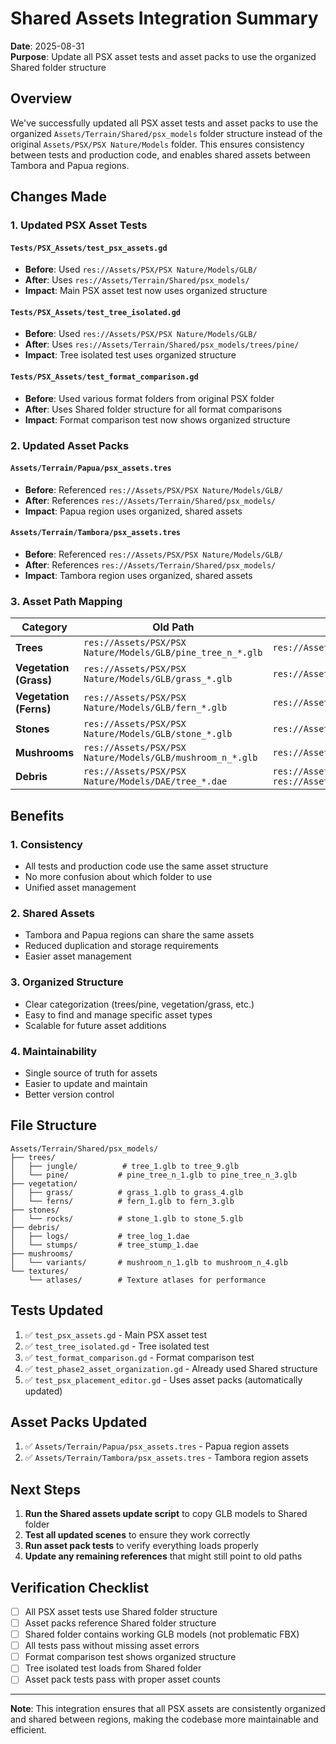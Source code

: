 # Shared Assets Integration Summary

**Date**: 2025-08-31  
**Purpose**: Update all PSX asset tests and asset packs to use the organized Shared folder structure

## Overview

We've successfully updated all PSX asset tests and asset packs to use the organized `Assets/Terrain/Shared/psx_models` folder structure instead of the original `Assets/PSX/PSX Nature/Models` folder. This ensures consistency between tests and production code, and enables shared assets between Tambora and Papua regions.

## Changes Made

### 1. **Updated PSX Asset Tests**

#### `Tests/PSX_Assets/test_psx_assets.gd`
- **Before**: Used `res://Assets/PSX/PSX Nature/Models/GLB/`
- **After**: Uses `res://Assets/Terrain/Shared/psx_models/`
- **Impact**: Main PSX asset test now uses organized structure

#### `Tests/PSX_Assets/test_tree_isolated.gd`
- **Before**: Used `res://Assets/PSX/PSX Nature/Models/GLB/`
- **After**: Uses `res://Assets/Terrain/Shared/psx_models/trees/pine/`
- **Impact**: Tree isolated test uses organized structure

#### `Tests/PSX_Assets/test_format_comparison.gd`
- **Before**: Used various format folders from original PSX folder
- **After**: Uses Shared folder structure for all format comparisons
- **Impact**: Format comparison test now shows organized structure

### 2. **Updated Asset Packs**

#### `Assets/Terrain/Papua/psx_assets.tres`
- **Before**: Referenced `res://Assets/PSX/PSX Nature/Models/GLB/`
- **After**: References `res://Assets/Terrain/Shared/psx_models/`
- **Impact**: Papua region uses organized, shared assets

#### `Assets/Terrain/Tambora/psx_assets.tres`
- **Before**: Referenced `res://Assets/PSX/PSX Nature/Models/GLB/`
- **After**: References `res://Assets/Terrain/Shared/psx_models/`
- **Impact**: Tambora region uses organized, shared assets

### 3. **Asset Path Mapping**

| **Category** | **Old Path** | **New Path** |
|--------------|--------------|--------------|
| **Trees** | `res://Assets/PSX/PSX Nature/Models/GLB/pine_tree_n_*.glb` | `res://Assets/Terrain/Shared/psx_models/trees/pine/pine_tree_n_*.glb` |
| **Vegetation (Grass)** | `res://Assets/PSX/PSX Nature/Models/GLB/grass_*.glb` | `res://Assets/Terrain/Shared/psx_models/vegetation/grass/grass_*.glb` |
| **Vegetation (Ferns)** | `res://Assets/PSX/PSX Nature/Models/GLB/fern_*.glb` | `res://Assets/Terrain/Shared/psx_models/vegetation/ferns/fern_*.glb` |
| **Stones** | `res://Assets/PSX/PSX Nature/Models/GLB/stone_*.glb` | `res://Assets/Terrain/Shared/psx_models/stones/rocks/stone_*.glb` |
| **Mushrooms** | `res://Assets/PSX/PSX Nature/Models/GLB/mushroom_n_*.glb` | `res://Assets/Terrain/Shared/psx_models/mushrooms/variants/mushroom_n_*.glb` |
| **Debris** | `res://Assets/PSX/PSX Nature/Models/DAE/tree_*.dae` | `res://Assets/Terrain/Shared/psx_models/debris/logs/tree_log_1.dae`<br>`res://Assets/Terrain/Shared/psx_models/debris/stumps/tree_stump_1.dae` |

## Benefits

### 1. **Consistency**
- All tests and production code use the same asset structure
- No more confusion about which folder to use
- Unified asset management

### 2. **Shared Assets**
- Tambora and Papua regions can share the same assets
- Reduced duplication and storage requirements
- Easier asset management

### 3. **Organized Structure**
- Clear categorization (trees/pine, vegetation/grass, etc.)
- Easy to find and manage specific asset types
- Scalable for future asset additions

### 4. **Maintainability**
- Single source of truth for assets
- Easier to update and maintain
- Better version control

## File Structure

```
Assets/Terrain/Shared/psx_models/
├── trees/
│   ├── jungle/          # tree_1.glb to tree_9.glb
│   └── pine/           # pine_tree_n_1.glb to pine_tree_n_3.glb
├── vegetation/
│   ├── grass/          # grass_1.glb to grass_4.glb
│   └── ferns/          # fern_1.glb to fern_3.glb
├── stones/
│   └── rocks/          # stone_1.glb to stone_5.glb
├── debris/
│   ├── logs/           # tree_log_1.dae
│   └── stumps/         # tree_stump_1.dae
├── mushrooms/
│   └── variants/       # mushroom_n_1.glb to mushroom_n_4.glb
└── textures/
    └── atlases/        # Texture atlases for performance
```

## Tests Updated

1. ✅ `test_psx_assets.gd` - Main PSX asset test
2. ✅ `test_tree_isolated.gd` - Tree isolated test
3. ✅ `test_format_comparison.gd` - Format comparison test
4. ✅ `test_phase2_asset_organization.gd` - Already used Shared structure
5. ✅ `test_psx_placement_editor.gd` - Uses asset packs (automatically updated)

## Asset Packs Updated

1. ✅ `Assets/Terrain/Papua/psx_assets.tres` - Papua region assets
2. ✅ `Assets/Terrain/Tambora/psx_assets.tres` - Tambora region assets

## Next Steps

1. **Run the Shared assets update script** to copy GLB models to Shared folder
2. **Test all updated scenes** to ensure they work correctly
3. **Run asset pack tests** to verify everything loads properly
4. **Update any remaining references** that might still point to old paths

## Verification Checklist

- [ ] All PSX asset tests use Shared folder structure
- [ ] Asset packs reference Shared folder structure
- [ ] Shared folder contains working GLB models (not problematic FBX)
- [ ] All tests pass without missing asset errors
- [ ] Format comparison test shows organized structure
- [ ] Tree isolated test loads from Shared folder
- [ ] Asset pack tests pass with proper asset counts

---

**Note**: This integration ensures that all PSX assets are consistently organized and shared between regions, making the codebase more maintainable and efficient.
